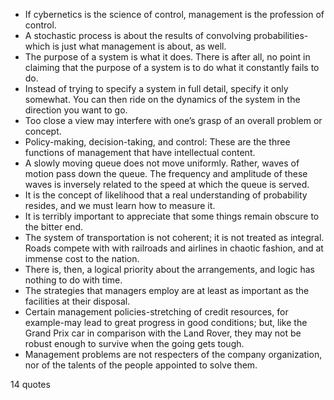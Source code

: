  - If cybernetics is the science of control, management is the profession of control.
 - A stochastic process is about the results of convolving probabilities-which is just what management is about, as well.
 - The purpose of a system is what it does. There is after all, no point in claiming that the purpose of a system is to do what it constantly fails to do.
 - Instead of trying to specify a system in full detail, specify it only somewhat. You can then ride on the dynamics of the system in the direction you want to go.
 - Too close a view may interfere with one’s grasp of an overall problem or concept.
 - Policy-making, decision-taking, and control: These are the three functions of management that have intellectual content.
 - A slowly moving queue does not move uniformly. Rather, waves of motion pass down the queue. The frequency and amplitude of these waves is inversely related to the speed at which the queue is served.
 - It is the concept of likelihood that a real understanding of probability resides, and we must learn how to measure it.
 - It is terribly important to appreciate that some things remain obscure to the bitter end.
 - The system of transportation is not coherent; it is not treated as integral. Roads compete with with railroads and airlines in chaotic fashion, and at immense cost to the nation.
 - There is, then, a logical priority about the arrangements, and logic has nothing to do with time.
 - The strategies that managers employ are at least as important as the facilities at their disposal.
 - Certain management policies-stretching of credit resources, for example-may lead to great progress in good conditions; but, like the Grand Prix car in comparison with the Land Rover, they may not be robust enough to survive when the going gets tough.
 - Management problems are not respecters of the company organization, nor of the talents of the people appointed to solve them.

14 quotes
